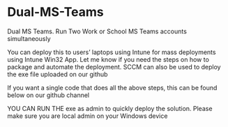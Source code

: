 # Dual-MS-Teams
Dual MS Teams. Run Two Work or School MS Teams accounts simultaneously

You can deploy this to users’ laptops using Intune for mass deployments using Intune Win32 App. Let me know if you need the steps on how to package and automate the deployment.
SCCM can also be used to deploy the exe file uploaded on our github

If you want a single code that does all the above steps, this can be found below on our github channel

YOU CAN RUN THE exe as admin to quickly deploy the solution. Please make sure you are local admin on your Windows device
